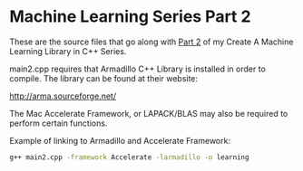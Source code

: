 Machine Learning Series Part 2
=====

These are the source files that go along with [Part 2](http://www.joediv.com/series-create-a-machine-learning-library-in-c-part-2-logistic-regression-regularization/)
of my Create A Machine Learning Library in C++ Series.

main2.cpp requires that Armadillo C++ Library is installed  in
order to compile. The library can be found at their website:

http://arma.sourceforge.net/

The Mac Accelerate Framework, or LAPACK/BLAS may also be required to
perform certain functions.

Example of linking to Armadillo and Accelerate Framework:

```bash
g++ main2.cpp -framework Accelerate -larmadillo -o learning
```
